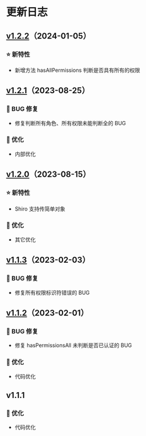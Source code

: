 # 更新日志


## [v1.2.2](https://github.com/buession/buession-shiro/releases/tag/1.2.2)（2024-01-05）

### ⭐ 新特性

- 新增方法 hasAllPermissions 判断是否具有所有的权限


## [v1.2.1](https://github.com/buession/buession-shiro/releases/tag/1.2.1)（2023-08-25）

### 🐞 BUG 修复

- 修复判断所有角色、所有权限未能判断全的 BUG

### 🎉 优化

- 内部优化


## [v1.2.0](https://github.com/buession/buession-shiro/releases/tag/1.2.0)（2023-08-15）

### ⭐ 新特性

- Shiro 支持传简单对象

### 🎉 优化

- 其它优化


## [v1.1.3](https://github.com/buession/buession-shiro/releases/tag/1.1.3)（2023-02-03）

### 🐞 BUG 修复

- 修复所有权限标识符错误的 BUG


## [v1.1.2](https://github.com/buession/buession-shiro/releases/tag/1.1.1)（2023-02-01）

### 🐞 BUG 修复

- 修复 hasPermissionsAll 未判断是否已认证的 BUG

### 🎉 优化

- 代码优化


## v1.1.1

### 🎉 优化

- 代码优化